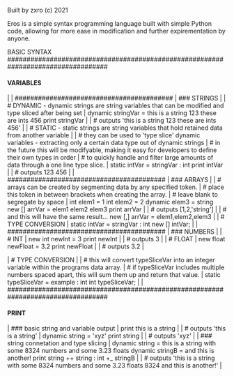 Built by zxro (c) 2021

Eros is a simple syntax programming language built with simple Python code, 
allowing for more ease in modification and further expirementation by anyone.

BASIC SYNTAX
##################################################################################
#### VARIABLES
|
| #########################################
| ### STRINGS
| 
| # DYNAMIC - dynamic strings are string variables that can be modified and type sliced after being set
|
  dynamic stringVar = this is a string 123 these are ints 456
  print stringVar
|
|   # outputs 'this is a string 123 these are ints 456'
|
| # STATIC - static strings are string variables that hold retained data from another variable
| 
| # they can be used to 'type slice' dynamic variables - extracting only a certain data type out of dynamic strings
| # in the future this will be modifyable, making it easy for developers to define their own types in order
| # to quickly handle and filter large amounts of data through a one line type slice.
|
  static intVar = stringVar : int
  print intVar
| 
|   # outputs 123 456
|
| #########################################
| ### ARRAYS
|
| # arrays can be created by segmenting data by any specified token.
| # place this token in between brackets when creating the array.
| # leave blank to segregate by space
|
  int elem1 = 1
  int elem2 = 2
  dynamic elem3 = string
  new [] arrVar = elem1 elem2 elem3
  print arrVar
|
|  # outputs [1,2,'string']
| 
| # and this will have the same result...
  new [,] arrVar = elem1,elem2,elem3
| 
| # TYPE CONVERSION
| 
  static intVar = stringVar : int
  new [] intVar;
|
| #########################################
| ### NUMBERS
| 
| # INT
| 
  new int newInt = 3
  print newInt
|
|   # outputs 3
|
| # FLOAT
|
  new float newFloat = 3.2
  print newFloat 
|
|  # outputs 3.2
|

| # TYPE CONVERSION
|
| # this will convert typeSliceVar into an integer variable within the programs data array. 
| # if typeSliceVar includes multiple numbers spaced apart, this will sum them up and return that value.
|
  static typeSliceVar = example : int
  int typeSliceVar;
|
|
##################################################################################
#### PRINT
| ### basic string and variable output
|
  print this is a string
| 
|   # outputs 'this is a string'
| 
  dynamic string = 'xyz'
  print string
|
|   # outputs 'xyz'
|
| ### string connetation and type slicing
|
  dynamic string = this is a string with some 8324 numbers and some 3.23 floats
  dynamic stringB = and this is another!
  print string ++ string : int +_ stringB
| 
|   # outputs 'this is a string with some 8324 numbers and some 3.23 floats 8324 and this is another!'
| 



